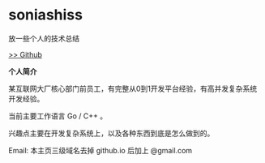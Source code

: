 # soniashiss

放一些个人的技术总结

[>> Github](https://github.com/soniashiss)

**个人简介**

某互联网大厂核心部门前员工，有完整从0到1开发平台经验，有高并发复杂系统开发经验。

当前主要工作语言 Go / C++ 。

兴趣点主要在开发复杂系统上，以及各种东西到底是怎么做到的。

Email: 本主页三级域名去掉 github.io 后加上 @gmail.com